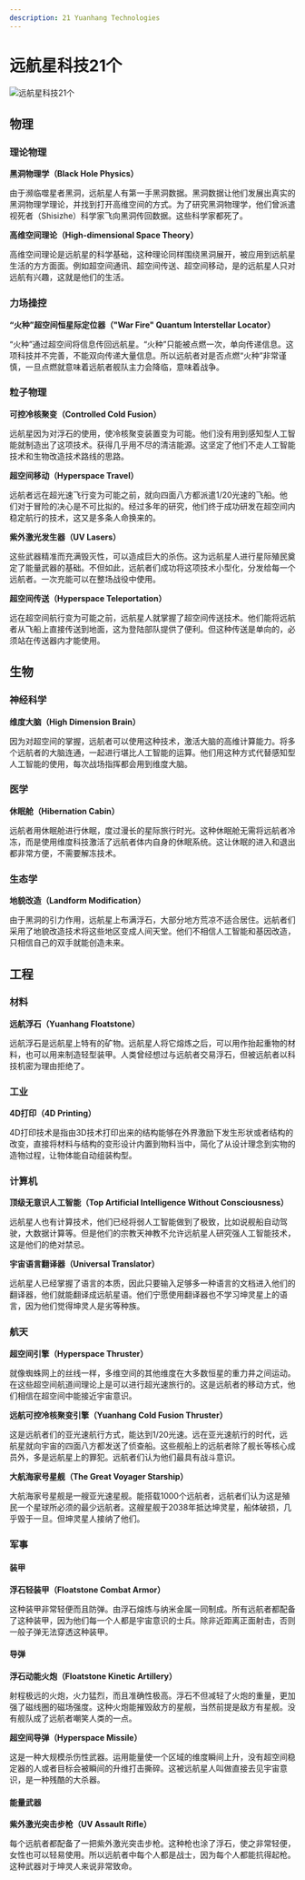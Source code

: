 ```yaml
---
description: 21 Yuanhang Technologies
---
```


# 远航星科技21个

![远航星科技21个](../.gitbook/assets/远航星科技21个.png)

## 物理

### 理论物理

**黑洞物理学（Black Hole Physics）**

由于濒临噬星者黑洞，远航星人有第一手黑洞数据。黑洞数据让他们发展出真实的黑洞物理学理论，并找到打开高维空间的方式。为了研究黑洞物理学，他们曾派遣视死者（Shisizhe）科学家飞向黑洞传回数据。这些科学家都死了。

**高维空间理论（High-dimensional Space Theory）**

高维空间理论是远航星的科学基础，这种理论同样围绕黑洞展开，被应用到远航星生活的方方面面。例如超空间通讯、超空间传送、超空间移动，是的远航星人只对远航有兴趣，这就是他们的生活。

### 力场操控

**“火种”超空间恒星际定位器（"War Fire" Quantum Interstellar Locator）**

“火种”通过超空间将信息传回远航星。“火种”只能被点燃一次，单向传递信息。这项科技并不完善，不能双向传递大量信息。所以远航者对是否点燃“火种”非常谨慎，一旦点燃就意味着远航者舰队主力会降临，意味着战争。

### 粒子物理

**可控冷核聚变（Controlled Cold Fusion）**

远航星因为对浮石的使用，使冷核聚变装置变为可能。他们没有用到感知型人工智能就制造出了这项技术。获得几乎用不尽的清洁能源。这坚定了他们不走人工智能技术和生物改造技术路线的思路。

**超空间移动（Hyperspace Travel）**

远航者远在超光速飞行变为可能之前，就向四面八方都派遣1/20光速的飞船。他们对于冒险的决心是不可比拟的。经过多年的研究，他们终于成功研发在超空间内稳定航行的技术，这又是多条人命换来的。

**紫外激光发生器（UV Lasers）**

这些武器精准而充满毁灭性，可以造成巨大的杀伤。这为远航星人进行星际殖民奠定了能量武器的基础。不但如此，远航者们成功将这项技术小型化，分发给每一个远航者。一次充能可以在整场战役中使用。

**超空间传送（Hyperspace Teleportation）**

远在超空间航行变为可能之前，远航星人就掌握了超空间传送技术。他们能将远航者从飞船上直接传送到地面，这为登陆部队提供了便利。但这种传送是单向的，必须站在传送器内才能使用。

## 生物

### 神经科学

**维度大脑（High Dimension Brain）**

因为对超空间的掌握，远航者可以使用这种技术，激活大脑的高维计算能力。将多个远航者的大脑连通，一起进行堪比人工智能的运算。他们用这种方式代替感知型人工智能的使用，每次战场指挥都会用到维度大脑。

### 医学

**休眠舱（Hibernation Cabin）**

远航者用休眠舱进行休眠，度过漫长的星际旅行时光。这种休眠舱无需将远航者冷冻，而是使用维度科技激活了远航者体内自身的休眠系统。这让休眠的进入和退出都非常方便，不需要解冻技术。

### 生态学

**地貌改造（Landform Modification）**

由于黑洞的引力作用，远航星上布满浮石，大部分地方荒凉不适合居住。远航者们采用了地貌改造技术将这些地区变成人间天堂。他们不相信人工智能和基因改造，只相信自己的双手就能创造未来。

## 工程

### 材料

**远航浮石（Yuanhang Floatstone）**

远航浮石是远航星上特有的矿物。远航星人将它熔炼之后，可以用作抬起重物的材料，也可以用来制造轻型装甲。人类曾经想过与远航者交易浮石，但被远航者以科技机密为理由拒绝了。

### 工业

**4D打印（4D Printing）**

4D打印技术是指由3D技术打印出来的结构能够在外界激励下发生形状或者结构的改变，直接将材料与结构的变形设计内置到物料当中，简化了从设计理念到实物的造物过程，让物体能自动组装构型。

### 计算机

**顶级无意识人工智能（Top Artificial Intelligence Without Consciousness）**

远航星人也有计算技术，他们已经将弱人工智能做到了极致，比如说舰船自动驾驶，大数据计算等。但是他们的宗教天神教不允许远航星人研究强人工智能技术，这是他们的绝对禁忌。

**宇宙语言翻译器（Universal Translator）**

远航星人已经掌握了语言的本质，因此只要输入足够多一种语言的文档进入他们的翻译器，他们就能翻译成远航星语。他们宁愿使用翻译器也不学习坤灵星上的语言，因为他们觉得坤灵人是劣等种族。

### 航天

**超空间引擎（Hyperspace Thruster）**

就像蜘蛛网上的丝线一样，多维空间的其他维度在大多数恒星的重力井之间运动。在这些超空间航道间理论上是可以进行超光速旅行的。这是远航者的移动方式，他们相信在超空间中能接近宇宙意识。

**远航可控冷核聚变引擎（Yuanhang Cold Fusion Thruster）**

这是远航者们的亚光速航行方式，能达到1/20光速。远在亚光速航行的时代，远航星就向宇宙的四面八方都发送了侦查船。这些舰船上的远航者除了舰长等核心成员外，多是远航星上的罪犯。远航者们认为他们最具有战斗意识。

**大航海家号星舰（The Great Voyager Starship）**

大航海家号星舰是一艘亚光速星舰。能搭载1000个远航者，远航者们认为这是殖民一个星球所必须的最少远航者。这艘星舰于2038年抵达坤灵星，船体破损，几乎毁于一旦。但坤灵星人接纳了他们。

### 军事

#### 装甲

**浮石轻装甲（Floatstone Combat Armor）**

这种装甲非常轻便而且防弹。由浮石熔炼与纳米金属一同制成。所有远航者都配备了这种装甲，因为他们每一个人都是宇宙意识的士兵。除非近距离正面射击，否则一般子弹无法穿透这种装甲。

#### 导弹

**浮石动能火炮（Floatstone Kinetic Artillery）**

射程极远的火炮，火力猛烈，而且准确性极高。浮石不但减轻了火炮的重量，更加强了磁线圈的磁场强度。这种火炮能摧毁敌方的星舰，当然前提是敌方有星舰。没有舰队成了远航者嘲笑人类的一点。

**超空间导弹（Hyperspace Missile）**

这是一种大规模杀伤性武器。运用能量使一个区域的维度瞬间上升，没有超空间稳定器的人或者目标会被瞬间的升维打击撕碎。这被远航星人叫做直接去见宇宙意识，是一种残酷的大杀器。

#### 能量武器

**紫外激光突击步枪（UV Assault Rifle）**

每个远航者都配备了一把紫外激光突击步枪。这种枪也涂了浮石，使之非常轻便，女性也可以轻易使用。所以远航者中每个人都是战士，因为每个人都能抗得起枪。这种武器对于坤灵人来说非常致命。
